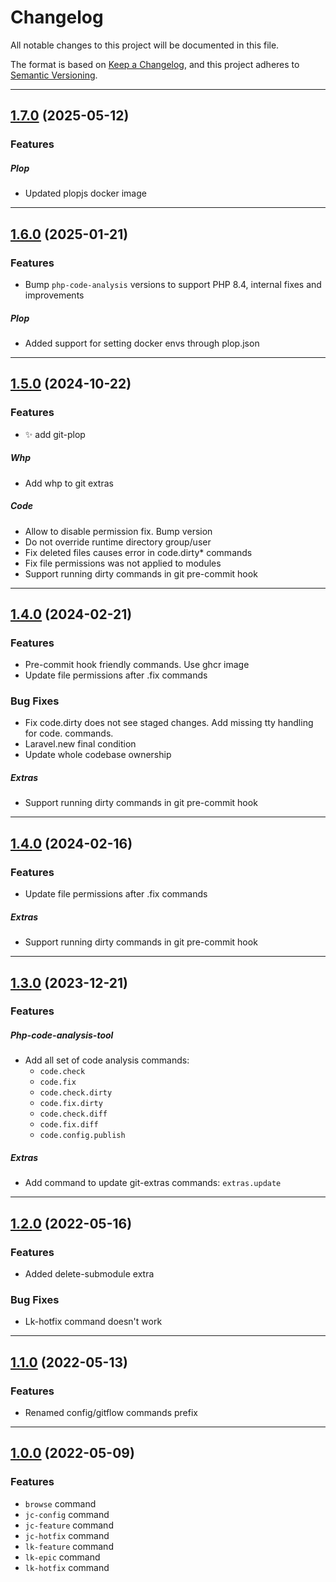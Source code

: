 <!--- BEGIN HEADER -->
# Changelog

All notable changes to this project will be documented in this file.

The format is based on [Keep a Changelog](https://keepachangelog.com/en/1.0.0/),
and this project adheres to [Semantic Versioning](https://semver.org/spec/v2.0.0.html).

---
<!--- END HEADER -->

## [1.7.0](https://github.com/justcoded/git-extras/compare/v1.6.0...v1.7.0) (2025-05-12)
### Features


##### Plop

* Updated plopjs docker image


---

## [1.6.0](https://github.com/justcoded/git-extras/compare/v1.5.0...v1.6.0) (2025-01-21)
### Features

* Bump `php-code-analysis` versions to support PHP 8.4, internal fixes and improvements

##### Plop

* Added support for setting docker envs through plop.json


---

## [1.5.0](https://github.com/justcoded/git-extras/compare/v1.3.0...v1.5.0) (2024-10-22)
### Features

* :sparkles: add git-plop

##### Whp

* Add whp to git extras

##### Code

* Allow to disable permission fix. Bump version
* Do not override runtime directory group/user
* Fix deleted files causes error in code.dirty* commands
* Fix file permissions was not applied to modules
* Support running dirty commands in git pre-commit hook


---

## [1.4.0](https://github.com/justcoded/git-extras/compare/v1.3.0...v1.4.0) (2024-02-21)
### Features

* Pre-commit hook friendly commands. Use ghcr image
* Update file permissions after .fix commands

### Bug Fixes

* Fix code.dirty does not see staged changes. Add missing tty handling for code. commands.
* Laravel.new final condition
* Update whole codebase ownership

##### Extras

* Support running dirty commands in git pre-commit hook


---

## [1.4.0](https://github.com/justcoded/git-extras/compare/v1.3.0...v1.4.0) (2024-02-16)
### Features

* Update file permissions after .fix commands

##### Extras

* Support running dirty commands in git pre-commit hook


---

## [1.3.0](https://github.com/justcoded/git-extras/compare/v1.2.0...v1.3.0) (2023-12-21)
### Features

##### Php-code-analysis-tool

* Add all set of code analysis commands: 
  * `code.check`
  * `code.fix`
  * `code.check.dirty`
  * `code.fix.dirty`
  * `code.check.diff`
  * `code.fix.diff`
  * `code.config.publish`

##### Extras

* Add command to update git-extras commands: `extras.update`


---

## [1.2.0](https://github.com/justcoded/git-extras/compare/v1.1.0...v1.2.0) (2022-05-16)
### Features

* Added delete-submodule extra

### Bug Fixes

* Lk-hotfix command doesn't work


---

## [1.1.0](https://github.com/justcoded/git-extras/compare/v1.0.0...v1.1.0) (2022-05-13)
### Features

* Renamed config/gitflow commands prefix


---

## [1.0.0]() (2022-05-09)
### Features

* `browse` command
* `jc-config` command
* `jc-feature` command
* `jc-hotfix` command
* `lk-feature` command
* `lk-epic` command
* `lk-hotfix` command
